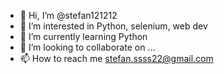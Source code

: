- 👋 Hi, I’m @stefan121212
- 👀 I’m interested in Python, selenium, web dev
- 🌱 I’m currently learning Python
- 💞️ I’m looking to collaborate on ...
- 📫 How to reach me stefan.ssss22@gmail.com
<!---
stefan121212/stefan121212 is a ✨ special ✨ repository because its `README.md` (this file) appears on your GitHub profile.
You can click the Preview link to take a look at your changes.
--->
